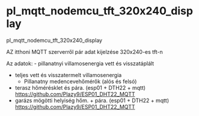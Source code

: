 # pl_mqtt_nodemcu_tft_320x240_display
pl_mqtt_nodemcu_tft_320x240_display

AZ itthoni MQTT szerverről pár adat kijelzése 320x240-es tft-n

Az adatok:
	- pillanatnyi villamosenergia vett és visszatáplált
  - teljes vett és visszatermelt villamosenergia
	- Pillanatny medencevehőmérők (alós és felsó)
  - terasz hőmérésklet és pára. (esp01 + DTH22 + mqtt) https://github.com/Plazy9/ESP01_DHT22_MQTT
  - garázs mögötti helyiség hőm. + pára. (esp01 + DTH22 + mqtt) https://github.com/Plazy9/ESP01_DHT22_MQTT
